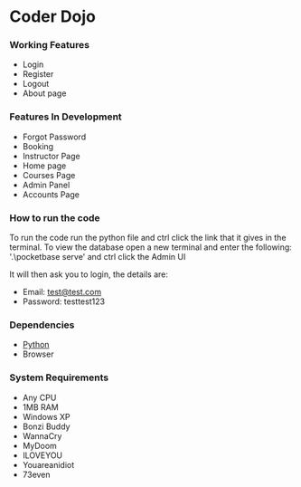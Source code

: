# Coder Dojo

### Working Features
- Login
- Register
- Logout
- About page

### Features In Development
- Forgot Password
- Booking
- Instructor Page
- Home page
- Courses Page
- Admin Panel
- Accounts Page

### How to run the code
To run the code run the python file and ctrl click the link that it gives in the terminal.
To view the database open a new terminal and enter the following:
'.\pocketbase serve' and ctrl click the Admin UI

It will then ask you to login, the details are:
- Email: test@test.com
- Password: testtest123

### Dependencies
- [Python](https://www.python.org/downloads/)
- Browser

### System Requirements
- Any CPU
- 1MB RAM
- Windows XP
- Bonzi Buddy
- WannaCry
- MyDoom
- ILOVEYOU
- Youareanidiot
- 73even